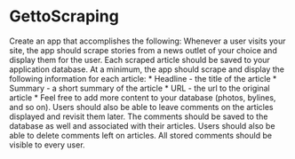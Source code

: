 # GettoScraping
Create an app that accomplishes the following:    Whenever a user visits your site, the app should scrape stories from a news outlet of your choice and display them for the user. Each scraped article should be saved to your application database. At a minimum, the app should scrape and display the following information for each article:    * Headline - the title of the article   * Summary - a short summary of the article   * URL - the url to the original article   * Feel free to add more content to your database (photos, bylines, and so on).  Users should also be able to leave comments on the articles displayed and revisit them later. The comments should be saved to the database as well and associated with their articles. Users should also be able to delete comments left on articles. All stored comments should be visible to every user.
